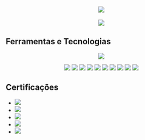 <h1 align="center">
  <img src="https://capsule-render.vercel.app/api?type=transparent&height=300&color=063970&text=Yuri%20Santini🌐&section=header&textBg=false&fontColor=9e9c9c&fontSize=85&animation=scaleIn">
</h1>

<p align="center">
  <img src="https://readme-typing-svg.herokuapp.com?font=Fira+Code&weight=600&duration=1000&pause=2000&color=9E9C9C&center=true&vCenter=true&width=435&lines=Network+Engineer%7CNetwork+Automation;SysAdmin;Monitoring%7CSOC">
</p>

## Ferramentas e Tecnologias

<p align="center">
  <img src="https://skillicons.dev/icons?i=bash,git,ansible,linux,debian,mint,nginx,powershell,aws,vim,raspberrypi,redhat,ubuntu,vscode,windows">
</p>
<p align="center">
  <img src="https://img.shields.io/badge/AWS-%23FF9900.svg?logo=amazon-web-services&logoColor=white">
  <img src="https://custom-icon-badges.demolab.com/badge/Microsoft%20Azure-0089D6?logo=msazure&logoColor=white">
  <img src="https://img.shields.io/badge/Vim-%2311AB00.svg?logo=vim&logoColor=white">
  <img src="https://img.shields.io/badge/Trello-0052CC?logo=trello&logoColor=fff">
  <img src="https://img.shields.io/badge/Debian-A81D33?logo=debian&logoColor=fff">
  <img src="https://img.shields.io/badge/FreeBSD-AB2B28?logo=freebsd&logoColor=fff">
  <img src="https://img.shields.io/badge/Linux-FCC624?logo=linux&logoColor=black">
  <img src="https://custom-icon-badges.demolab.com/badge/Windows-0078D6?logo=windows11&logoColor=white">
  <img src="https://img.shields.io/badge/Bash-4EAA25?logo=gnubash&logoColor=fff">
  <img src="https://img.shields.io/badge/YAML-CB171E?logo=yaml&logoColor=fff">
</p>

## Certificações

- <img src="https://img.shields.io/badge/CCNA_Enterprise_Networking_Security_and_Automation-t?style=plastic&logo=cisco&logoColor=black&labelColor=white&color=gray">
- <img src="https://img.shields.io/badge/FORTINET_Certified_Associate_Cybersecurity-t?style=plastic&logo=fortinet&logoColor=red&labelColor=white&color=red">
- <img src="https://img.shields.io/badge/FORTINET_FortiGate_7.4_Operator-t?style=plastic&logo=fortinet&logoColor=red&labelColor=white&color=red">
- <img src="https://img.shields.io/badge/AWS_Cloud_Foundations-t?style=plastic&logo=amazonwebservices&logoColor=black&labelColor=white&color=darkblue">
- <img src="https://img.shields.io/badge/AWS_Academy_Cloud_Developing-t?style=plastic&logo=amazonwebservices&logoColor=black&labelColor=white&color=darkblue">




